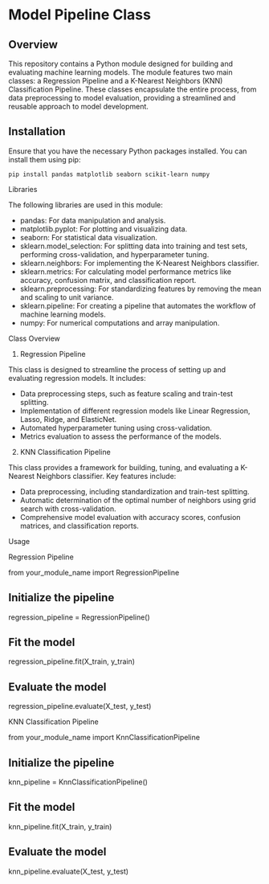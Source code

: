 # Model Pipeline Class

## Overview

This repository contains a Python module designed for building and evaluating machine learning models. The module features two main classes: a Regression Pipeline and a K-Nearest Neighbors (KNN) Classification Pipeline. These classes encapsulate the entire process, from data preprocessing to model evaluation, providing a streamlined and reusable approach to model development.

## Installation

Ensure that you have the necessary Python packages installed. You can install them using pip:

```pip install pandas matplotlib seaborn scikit-learn numpy```

Libraries

The following libraries are used in this module:

- pandas: For data manipulation and analysis.
- matplotlib.pyplot: For plotting and visualizing data.
- seaborn: For statistical data visualization.
- sklearn.model_selection: For splitting data into training and test sets, performing cross-validation, and hyperparameter tuning.
- sklearn.neighbors: For implementing the K-Nearest Neighbors classifier.
- sklearn.metrics: For calculating model performance metrics like accuracy, confusion matrix, and classification report.
- sklearn.preprocessing: For standardizing features by removing the mean and scaling to unit variance.
- sklearn.pipeline: For creating a pipeline that automates the workflow of machine learning models.
- numpy: For numerical computations and array manipulation.

Class Overview

1. Regression Pipeline

This class is designed to streamline the process of setting up and evaluating regression models. It includes:

- Data preprocessing steps, such as feature scaling and train-test splitting.
- Implementation of different regression models like Linear Regression, Lasso, Ridge, and ElasticNet.
- Automated hyperparameter tuning using cross-validation.
- Metrics evaluation to assess the performance of the models.

2. KNN Classification Pipeline

This class provides a framework for building, tuning, and evaluating a K-Nearest Neighbors classifier. Key features include:

- Data preprocessing, including standardization and train-test splitting.
- Automatic determination of the optimal number of neighbors using grid search with cross-validation.
- Comprehensive model evaluation with accuracy scores, confusion matrices, and classification reports.

Usage

Regression Pipeline

from your_module_name import RegressionPipeline

## Initialize the pipeline
regression_pipeline = RegressionPipeline()

## Fit the model
regression_pipeline.fit(X_train, y_train)

## Evaluate the model
regression_pipeline.evaluate(X_test, y_test)

KNN Classification Pipeline

from your_module_name import KnnClassificationPipeline

## Initialize the pipeline
knn_pipeline = KnnClassificationPipeline()

## Fit the model
knn_pipeline.fit(X_train, y_train)

## Evaluate the model
knn_pipeline.evaluate(X_test, y_test)
